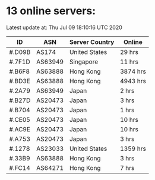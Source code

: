 # 13 online servers:

Latest update at: Thu Jul 09 18:10:16 UTC 2020

| ID | ASN | Server Country | Online |
| -- | --- | -------------- | ------ |
| #.D09B | AS174 | United States | 29 hrs |
| #.7F1D | AS63949 | Singapore | 11 hrs |
| #.B6F8 | AS63888 | Hong Kong | 3874 hrs |
| #.BD3E | AS63888 | Hong Kong | 4943 hrs |
| #.2A79 | AS63949 | Japan | 2 hrs |
| #.B27D | AS20473 | Japan | 3 hrs |
| #.B704 | AS20473 | Japan | 1 hrs |
| #.CE05 | AS20473 | Japan | 10 hrs |
| #.AC9E | AS20473 | Japan | 10 hrs |
| #.A753 | AS20473 | Japan | 3 hrs |
| #.1278 | AS23033 | United States | 1359 hrs |
| #.33B9 | AS63888 | Hong Kong | 3 hrs |
| #.FC14 | AS64271 | Hong Kong | 7 hrs |


